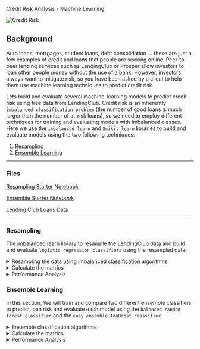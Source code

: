 Credit Risk Analysis - Machine Learning

![Credit Risk](Images/credit-risk.jpg)

## Background

Auto loans, mortgages, student loans, debt consolidation ... these are just a few examples of credit and loans that people are seeking online. Peer-to-peer lending services such as LendingClub or Prosper allow investors to loan other people money without the use of a bank. However, investors always want to mitigate risk, so you have been asked by a client to help them use machine learning techniques to predict credit risk.

Lets build and evaluate several machine-learning models to predict credit risk using free data from LendingClub. Credit risk is an inherently `imbalanced classification problem` (the number of good loans is much larger than the number of at-risk loans), so we need to employ different techniques for training and evaluating models with imbalanced classes. Here we use the `imbalanced-learn` and `Scikit-learn` libraries to build and evaluate models using the two following techniques:

1. [Resampling](#Resampling)
2. [Ensemble Learning](#Ensemble-Learning)

- - -

### Files

[Resampling Starter Notebook](Starter_Code/credit_risk_resampling.ipynb)

[Ensemble Starter Notebook](Starter_Code/credit_risk_ensemble.ipynb)

[Lending Club Loans Data](Instructions/Resources/LoanStats_2019Q1.csv.zip)

- - -

### Resampling

The [imbalanced learn](https://imbalanced-learn.readthedocs.io) library to resample the LendingClub data and build and evaluate `logistic regression classifiers` using the resampled data.

<details>
<summary>Resampling the data using imbalanced classification algorithms</summary><br>
    
1. **Oversample** the data using the `Naive Random Oversampler` and `SMOTE` algorithms.<br/>
    Naive Random Oversampler :
      ```python
        # Resample the training data with the RandomOversampler
        from imblearn.over_sampling import RandomOverSampler
        ros = RandomOverSampler(random_state=1)
        X_resampled, y_resampled = ros.fit_resample(X_train, y_train)
     ```
     
    SMOTE :
     ```python
        # Resample the training data with SMOTE
        from imblearn.over_sampling import SMOTE
        smote = SMOTE(random_state=1)
        X_resampled, y_resampled = smote.fit_resample(X_train, y_train)
     ```


2. **Undersample** the data using the `Cluster Centroids` algorithm.

    ```python
        # Resample the data using the ClusterCentroids resampler
        from imblearn.under_sampling import ClusterCentroids
        undersmpl_cc = ClusterCentroids(random_state=1)
        X_resampled, y_resampled = undersmpl_cc.fit_resample(X_train, y_train)
     ```

3. **Over- and under-sample** using a combination `SMOTEENN` algorithm.

     ```python
        # Resample the training data with SMOTEENN
        from imblearn.combine import SMOTEENN 
        smote_nn = SMOTEENN(random_state=1)
        X_resampled, y_resampled = smote_nn.fit_resample(X_train, y_train)
     ```
</details>

<details>
<summary>Calculate the matrics</summary><br>    

For each of the above, calculate the below metrics:

1. Train a `logistic regression classifier` from `sklearn.linear_model` using the resampled data.

    ```python
        # Resample the training data with the RandomOversampler
        from sklearn.linear_model import LogisticRegression
        model = LogisticRegression(random_state=1, solver='liblinear')
     ```
     

2. Calculate the below metrics
    1. The `balanced accuracy score` from `sklearn.metrics`
    2. The `confusion matrix` from `sklearn.metrics`
    3. The `imbalanced classification report` from `imblearn.metrics`

Models          |  Sampler | Accuracy | Confusion matrix | Classification report 
:----------------:|:----------------:|:----------------:|:----------------:|:----------------
**Naive Random Oversampler** | Oversampler | 0.7164 | <img src="Images/confusion_matrix_nro.png" width="300" /> |<img src="Images/cls_report_nro.png" width="500" />
**SMOTE** | Oversampler | 0.7107 |  <img src="Images/confusion_matrix_smo.png" width="300" /> | <img src="Images/cls_report_smo.png" width="500" />
**Cluster Centroids** | Undersampler | 0.6564 | <img src="Images/confusion_matrix_under.png" width="300" /> | <img src="Images/cls_report_under.png" width="500" />
**SMOTEENN** | Combination | 0.6987 | <img src="Images/confusion_matrix_combination.png" width="300" /> | <img src="Images/cls_report_combination.png" width="500" />

</details>

<details>
<summary>Performance Analysis</summary><br>  
Using the above metrics to answer the following:

> Which model had the best balanced accuracy score? <br/>
> `Naive Random Oversampler` and `SMOTE`<br/><br/>
> Which model had the best recall score?<br/>
> `Naive Random Oversampler` has better recall score for High Risk<br/><br/>
> Which model had the best geometric mean score?<br/>
> `Naive Random Oversampler`
</details>


### Ensemble Learning

In this section, We will train and compare two different ensemble classifiers to predict loan risk and evaluate each model using the `balanced random forest classifier` and the `easy ensemble AdaBoost classifier`.

<details>
<summary>Ensemble classification algorithms</summary><br>    
1. **Balanced Random Forest Classifier**
     ```python
        # Ensample the training data with the BalancedRandomForestClassifier
        from imblearn.ensemble import BalancedRandomForestClassifier
        clf = BalancedRandomForestClassifier(random_state=1)   #default n_esitmators=100
        rfc_model = clf.fit(X_train, y_train)
     ```
2. **Easy Ensemble AdaBoost Classifier**

    ```python
        # Ensample the training data with the EasyEnsembleClassifier
        from imblearn.ensemble import EasyEnsembleClassifier
        clf = EasyEnsembleClassifier(random_state=1, n_estimators=100)
        rfc_model = clf.fit(X_train, y_train)
     ```
</details>

<details>
<summary>Calculate the matrics</summary><br>        

Steps followed for each model:

1. Train the model using the quarterly data from LendingClub provided in the `Resource` folder.

     ```python
        from sklearn.model_selection import train_test_split
        X_train, X_test, y_train, y_test = train_test_split(X, y['loan_status'], random_state=1)
     ```
     
    
2. Calculate the below metrics
    1. The `balanced accuracy score` from `sklearn.metrics`
    2. The `confusion matrix` from `sklearn.metrics`
    3. The `imbalanced classification report` from `imblearn.metrics`

Models          |  Accuracy | Confusion matrix | Classification report 
:----------------:|:----------------:|:----------------:|:----------------
**Balanced Random Forest Classifier** | 0.7855 | <img src="Images/confusion_matrix_rfc.png" width="300" /> |<img src="Images/cls_report_rfc.png" width="500" />
**Easy Ensemble AdaBoost Classifier** | 0.9316 |  <img src="Images/confusion_matrix_ada.png" width="300" /> | <img src="Images/cls_report_ada.png" width="500" />


3. For the balanced random forest classifier only, print the feature importance sorted in descending order (most important feature to least important) along with the feature score.
    
    ```
    [(0.09175752102205247, 'total_rec_prncp'),
     (0.06410003199501778, 'total_pymnt_inv'),
     (0.05764917485461809, 'total_pymnt'),
     (0.05729679526683975, 'total_rec_int'),
     (0.05174788106507317, 'last_pymnt_amnt'),
     (0.031955619175665397, 'int_rate'),
     (0.02353678623968216, 'issue_d_Jan-2019'),
     (0.017078915518993903, 'installment'),
     (0.017014861224701222, 'mths_since_recent_inq'),
     (0.016537957646730293, 'out_prncp_inv'),
     (0.016169718411077325, 'max_bal_bc'),
     (0.01607049983545137, 'dti'),
     (0.01599866290723441, 'revol_bal'),
     (0.015775537221600675, 'annual_inc'),
     (0.01535560674178928, 'tot_hi_cred_lim'),
     (0.015029265003541079, 'mo_sin_old_rev_tl_op'),
     (0.014828006488636946, 'out_prncp'),
     (0.01464881608833323, 'total_bc_limit'),
     (0.014402430445752665, 'total_bal_il'),
     (0.014318832248876989, 'mths_since_rcnt_il'),
     (0.013519867193755364, 'issue_d_Mar-2019'),
     (0.013151520216882331, 'il_util'),
     (0.013101578263049833, 'total_il_high_credit_limit'),
     (0.012784600558682344, 'bc_util'),
     (0.012636608914961465, 'total_bal_ex_mort'),
     (0.012633464965390648, 'avg_cur_bal'),
     (0.012406321468566728, 'total_rev_hi_lim'),
     (0.011687404692448701, 'mo_sin_old_il_acct'),
     (0.01156494245653799, 'all_util'),
     (0.011455878011762288, 'num_rev_accts'),
     (0.011409157520644688, 'bc_open_to_buy'),
     (0.01073641504525053, 'tot_cur_bal'),
     (0.010380085181706624, 'acc_open_past_24mths'),
     (0.010097528131347774, 'mths_since_recent_bc'),
     (0.00995373830638152, 'loan_amnt'),
     (0.00991410213601043, 'pct_tl_nvr_dlq'),
     (0.009821715826953788, 'num_il_tl'),
     (0.009603648248133598, 'inq_last_12m'),
     (0.009537423049553, 'num_actv_rev_tl'),
     (0.008976776055926955, 'total_acc'),
     (0.008870623013604539, 'num_bc_tl'),
     (0.008745106187024114, 'num_op_rev_tl'),
     (0.008045578273709669, 'mo_sin_rcnt_tl'),
     (0.007906251501807723, 'next_pymnt_d_Apr-2019'),
     (0.00782073260901301, 'open_acc'),
     (0.007798696767389274, 'num_sats'),
     (0.007608045628523077, 'inq_fi'),
     (0.0075861537897335815, 'num_bc_sats'),
     (0.007554511001273182, 'num_tl_op_past_12m'),
     (0.007471884930172615, 'open_acc_6m'),
     (0.007273779915807858, 'num_rev_tl_bal_gt_0'),
     (0.006874845464745796, 'mort_acc'),
     (0.006862142977394886, 'total_cu_tl'),
     (0.006838718858820505, 'percent_bc_gt_75'),
     (0.006413554699909871, 'open_il_24m'),
     (0.006319439816216779, 'mo_sin_rcnt_rev_tl_op'),
     (0.006160469432535709, 'num_actv_bc_tl'),
     (0.006066257227997291, 'open_rv_12m'),
     (0.005981472544437747, 'total_rec_late_fee'),
     (0.0055301594524349495, 'open_act_il'),
     (0.004961823663836347, 'issue_d_Feb-2019'),
     (0.004685198497435334, 'next_pymnt_d_May-2019'),
     (0.0045872929977180356, 'open_rv_24m'),
     (0.0041651633321967895, 'inq_last_6mths'),
     (0.004016461341161775, 'open_il_12m'),
     (0.0032750717701661657, 'delinq_2yrs'),
     (0.0027565184136781346, 'verification_status_Not Verified'),
     (0.0026174030074401656, 'num_accts_ever_120_pd'),
     (0.002279671873697176, 'home_ownership_MORTGAGE'),
     (0.0021899772867773103, 'tot_coll_amt'),
     (0.0020851101815353096, 'home_ownership_RENT'),
     (0.0018404849590376573, 'home_ownership_OWN'),
     (0.001736019018028134, 'verification_status_Verified'),
     (0.0015472230884974506, 'verification_status_Source Verified'),
     (0.0012263315437383057, 'application_type_Joint App'),
     (0.0012213148580230454, 'application_type_Individual'),
     (0.0012151288883862276, 'pub_rec_bankruptcies'),
     (0.0008976722260399365, 'pub_rec'),
     (0.0008125182396705508, 'initial_list_status_w'),
     (0.000573414997420326, 'num_tl_90g_dpd_24m'),
     (0.0005168345750594915, 'collections_12_mths_ex_med'),
     (0.0004192455022893127, 'initial_list_status_f'),
     (0.0, 'tax_liens'),
     (0.0, 'recoveries'),
     (0.0, 'pymnt_plan_n'),
     (0.0, 'policy_code'),
     (0.0, 'num_tl_30dpd'),
     (0.0, 'num_tl_120dpd_2m'),
     (0.0, 'home_ownership_ANY'),
     (0.0, 'hardship_flag_N'),
     (0.0, 'delinq_amnt'),
     (0.0, 'debt_settlement_flag_N'),
     (0.0, 'collection_recovery_fee'),
     (0.0, 'chargeoff_within_12_mths'),
     (0.0, 'acc_now_delinq')]

    ```

</details>

<details>
<summary>Performance Analysis</summary><br>
    
Using the above metrics to answer the following:

> Which model had the best balanced accuracy score?<br/>
> `Easy Ensemble AdaBoost Classifier`<br/><br/>
> Which model had the best recall score?<br/>
> `Easy Ensemble AdaBoost Classifier`<br/><br/>
> Which model had the best geometric mean score?<br/>
>`Easy Ensemble AdaBoost Classifier`<br/><br/>
> What are the top three features?<br/>
>```python 
 (0.09175752102205247, 'total_rec_prncp'),
 (0.06410003199501778, 'total_pymnt_inv'),
 (0.05764917485461809, 'total_pymnt')
>```
- - -
